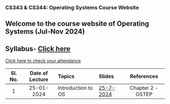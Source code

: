 ### CS343 & CS344: Operating Systems Course Website

## Welcome to the course website of Operating Systems (Jul-Nov 2024)

## Syllabus- [Click here](https://iitgoffice-my.sharepoint.com/:b:/g/personal/phrangboklang_iitg_ac_in/EYKiGRs9aZpMtCBZlDaxI-EBchr2Tqk2qOVBkSDLDEZEhw?e=WEL1mU)



[Click here to check your attendance](https://docs.google.com/spreadsheets/d/16pXovtqYnxOtb6abzLrWC0GB1GsCJf1UUlrUh732P5E/edit?usp=drive_link)

| Sl. No. | Date of Lecture        | Topics  | Slides   |References |
|:---:|:--:|:--|:--------------------------|:--:|
| 1       |  25-01-2024            | Introduction to OS| [25-7-2024](https://iitgoffice-my.sharepoint.com/:b:/g/personal/phrangboklang_iitg_ac_in/ERfbUGOsWwRLsBlhmrnDNG8BwoBDblLItS3jvnsF1p-U-A?e=qoMpB3) | Chapter 2 -OSTEP |
